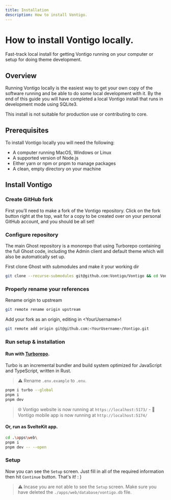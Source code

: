 ```yaml
---
title: Installation
description: How to install Vontigo.
---
```


# How to install Vontigo locally.

Fast-track local install for getting Vontigo running on your computer or setup for doing theme development.

## Overview

Running Vontigo locally is the easiest way to get your own copy of the software running and be able to do some local development with it. By the end of this guide you will have completed a local Vontigo install that runs in development mode using SQLite3.

This install is not suitable for production use or contributing to core.

## Prerequisites

To install Vontigo locally you will need the following:

- A computer running MacOS, Windows or Linux
- A supported version of Node.js
- Either yarn or npm or pnpm to manage packages
- A clean, empty directory on your machine

## Install Vontigo

### Create GitHub fork

First you’ll need to make a fork of the Vontigo repository. Click on the fork button right at the top, wait for a copy to be created over on your personal GitHub account, and you should be all set!

### Configure repository

The main Ghost repository is a monorepo that using Turborepo containing the full Ghost code, including the Admin client and default theme which will also be automatically set up.

First clone Ghost with submodules and make it your working dir

```bash
git clone --recurse-submodules git@github.com:Vontigo/Vontigo && cd Vontigo
```

### Properly rename your references

Rename origin to upstream

```bash
git remote rename origin upstream
```

Add your fork as an origin, editing in \<YourUsername\>!

```bash
git remote add origin git@github.com:<YourUsername>/Vontigo.git
```

### Run setup & installation

#### Run with [Turborepo](https://turbo.build/).

Turbo is an incremental bundler and build system optimized for JavaScript and TypeScript, written in Rust.

> ⚠️ Rename `.env.example` to `.env`.

```bash
pnpm i turbo --global
pnpm i
pnpm dev
```

> 🌐 Vontigo website is now running at `https://localhost:5173/` -
> 📱 Vontigo mobile app is now running at `http://localhost:5174/`

#### Or, run as SvelteKit app.

```bash
cd .\apps\web\
pnpm i
pnpm dev -- --open
```

### Setup

Now you can see the `Setup` screen. Just fill in all of the required information then hit `Continue` button. That's it! : )

> ⚠️ Incase you are not able to see the `Setup` screen. Make sure you have deleted the `./apps/web/database/vontigo.db` file.
